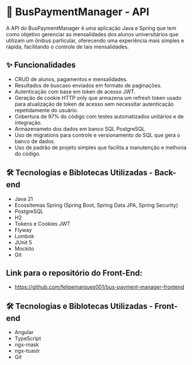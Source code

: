 # 🚌 BusPaymentManager - API

A API do BusPaymentManager é uma aplicação Java e Spring que tem como objetivo gerenciar as mensalidades dos alunos universitários que utilizam um ônibus particular, oferecendo uma experiência mais simples e rápida, facilitando o controle de tais mensalidades. 

## ✨ Funcionalidades
- CRUD de alunos, pagamentos e mensalidades.
- Resultados de buscaso enviados em formato de paginações.
- Autenticação com base em token de acesso JWT.
- Geração de cookie HTTP only que armazena um refresh token usado para atualização de token de acesso sem necessitar autenticação repetidamente do usuário.
- Cobertura de 97% do código com testes automatizados unitários e de integração.
- Armazenameto dos dados em banco SQL PostgreSQL
- Uso de migrations para controle e versionamento do SQL que gera o banco de dados.
- Uso de padrão de projeto simples que facilita a manutenção e melhoria do código. 

## 🛠 Tecnologias e Biblotecas Utilizadas - Back-end
- Java 21
- Ecossitemas Spring (Spring Boot, Spring Data JPA, Spring Security)
- PostgreSQL
- H2
- Tokens e Cookies JWT
- Flyway
- Lombok
- JUnit 5
- Mockito
- Git
  
## Link para o repositório do Front-End:
- https://github.com/felipemarques001/bus-payment-manager-frontend

## 🛠 Tecnologias e Biblotecas Utilizadas - Front-end
- Angular
- TypeScript
- ngx-mask
- ngx-toastr
- Git
